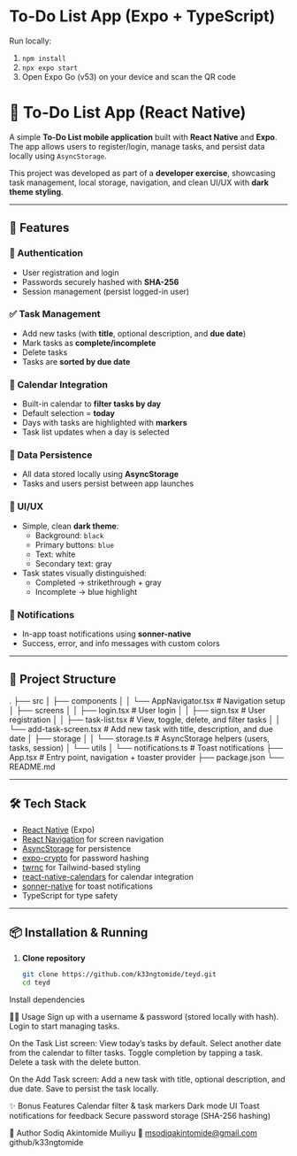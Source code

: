 # To-Do List App (Expo + TypeScript)

Run locally:
1. `npm install`
2. `npx expo start`
3. Open Expo Go (v53) on your device and scan the QR code

# 📝 To-Do List App (React Native)

A simple **To-Do List mobile application** built with **React Native** and **Expo**.  
The app allows users to register/login, manage tasks, and persist data locally using `AsyncStorage`.  

This project was developed as part of a **developer exercise**, showcasing task management, local storage, navigation, and clean UI/UX with **dark theme styling**.

---

## 🚀 Features

### 🔑 Authentication
- User registration and login
- Passwords securely hashed with **SHA-256**
- Session management (persist logged-in user)

### ✅ Task Management
- Add new tasks (with **title**, optional description, and **due date**)
- Mark tasks as **complete/incomplete**
- Delete tasks
- Tasks are **sorted by due date**

### 📅 Calendar Integration
- Built-in calendar to **filter tasks by day**
- Default selection = **today**
- Days with tasks are highlighted with **markers**
- Task list updates when a day is selected

### 💾 Data Persistence
- All data stored locally using **AsyncStorage**
- Tasks and users persist between app launches

### 🎨 UI/UX
- Simple, clean **dark theme**:
  - Background: `black`
  - Primary buttons: `blue`
  - Text: white
  - Secondary text: gray
- Task states visually distinguished:
  - Completed → strikethrough + gray
  - Incomplete → blue highlight

### 🔔 Notifications
- In-app toast notifications using **sonner-native**
- Success, error, and info messages with custom colors

---

## 📂 Project Structure

.
├── src
│ ├── components
│ │ └── AppNavigator.tsx # Navigation setup
│ ├── screens
│ │ ├── login.tsx # User login
│ │ ├── sign.tsx # User registration
│ │ ├── task-list.tsx # View, toggle, delete, and filter tasks
│ │ └── add-task-screen.tsx # Add new task with title, description, and due date
│ ├── storage
│ │ └── storage.ts # AsyncStorage helpers (users, tasks, session)
│ └── utils
│ └── notifications.ts # Toast notifications
├── App.tsx # Entry point, navigation + toaster provider
├── package.json
└── README.md

---

## 🛠️ Tech Stack

- [React Native](https://reactnative.dev/) (Expo)
- [React Navigation](https://reactnavigation.org/) for screen navigation
- [AsyncStorage](https://react-native-async-storage.github.io/async-storage/) for persistence
- [expo-crypto](https://docs.expo.dev/versions/latest/sdk/crypto/) for password hashing
- [twrnc](https://github.com/jaredh159/tailwind-rn) for Tailwind-based styling
- [react-native-calendars](https://github.com/wix/react-native-calendars) for calendar integration
- [sonner-native](https://github.com/emilkowalski/sonner) for toast notifications
- TypeScript for type safety

---

## 📦 Installation & Running

1. **Clone repository**
   ```bash
   git clone https://github.com/k33ngtomide/teyd.git
   cd teyd
Install dependencies




🧑‍💻 Usage
  Sign up with a username & password (stored locally with hash).
  Login to start managing tasks.

On the Task List screen:
  View today’s tasks by default.
  Select another date from the calendar to filter tasks.
  Toggle completion by tapping a task.
  Delete a task with the delete button.

On the Add Task screen:
  Add a new task with title, optional description, and due date.
  Save to persist the task locally.

✨ Bonus Features
  Calendar filter & task markers
  Dark mode UI
  Toast notifications for feedback
  Secure password storage (SHA-256 hashing)


👤 Author
Sodiq Akintomide Muiliyu
📧 msodiqakintomide@gmail.com
github/k33ngtomide





